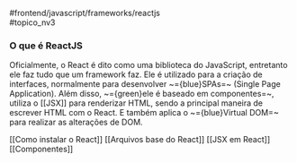  #frontend/javascript/frameworks/reactjs   
#topico_nv3

### O que é ReactJS
Oficialmente, o React é dito como uma biblioteca do JavaScript, entretanto ele faz tudo que um framework faz. Ele é utilizado para a criação de interfaces, normalmente para desenvolver ~={blue}SPAs=~ (Single Page Application).
Além disso, ~={green}ele é baseado em componentes=~, utiliza o [[JSX]] para renderizar HTML, sendo a principal maneira de escrever HTML com o React. E também aplica o ~={blue}Virtual DOM=~ para realizar as alterações de DOM.

[[Como instalar o React]]
[[Arquivos base do React]]
[[JSX em React]]
[[Componentes]]